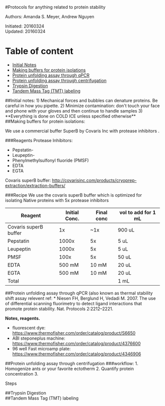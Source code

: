 #Protocols for anything related to protein stability     


Authors: Amanda S. Meyer, Andrew Nguyen     

Initiated: 20160324      
Updated: 20160324
 

# Table of content
- [Initial Notes](#id-section1)
- [Making buffers for protein isolations](#id-section2)
- [Protein unfolding assay through qPCR](#id-section3)
- [Protein unfolding assay through centrifugation](#id-section4)
- [Trypsin Digestion](#id-section5)
- [Tandem Mass Tag (TMT) labeling](#id-section6)

<div id='id-section1'/>
##Initial notes:    
1) Mechanical forces and bubbles can denature proteins. Be careful in how you pipette.     
2) Minimize contamination: don't touch your face and phone with your gloves and then continue to handle samples   
3) **Everything is done on COLD ICE unless specified otherwise**

<div id='id-section2'/>
##Making buffers for protein isolations: 

We use a commercial buffer SuperB by Covaris Inc with protease inhibitors . 

###Reagents
Protease Inhibitors:   
* Pepstatin-    
* Leupeptin-    
* Phenylmethylsulfonyl fluoride (PMSF)     
* EDTA
* EGTA

Covaris superB buffer: http://covarisinc.com/products/cryoprep-extraction/extraction-buffers/     


###Recipe
We use the covaris superB buffer which is optimized for isolating Native proteins with 5x protease inhibitors    


|Reagent| Initial Conc.| Final conc| vol to add for 1 mL |
|---|---|---|---|
|Covaris superB buffer|1x | ~1x| 900 uL|
|Pepstatin|1000x|5x|5 uL|
|Leupeptin|1000x|5x|5 uL |
|PMSF|100x| 5x| 50 uL||
|EDTA|500 mM|10 mM|20 uL|
|EGTA|500 mM|10 mM|20 uL|
Total|||1 mL|

<div id='id-section3'/>
##Protein unfolding assay through qPCR (also known as thermal stability shift assay
relevent ref:
 * Niesen FH, Berglund H, Vedadi M. 2007. The use of differential scanning fluorimetry to detect ligand interactions that promote protein stability. Nat. Protocols 2:2212–2221.

**Notes, reagents.**     
 * fluorescent dye: https://www.thermofisher.com/order/catalog/product/S6650
 * ABI steponeplus machine: https://www.thermofisher.com/order/catalog/product/4376600      
 * 96 well Fast microamp plate: https://www.thermofisher.com/order/catalog/product/4346906      


<div id='id-section4'/>
##Protein unfolding assay through centrifugation       
###workflow:    
1. Homogenize ants or your favorite ectotherm     
2. Quantify protein concentration
3. 


Steps

<div id='id-section5'/>
##Trypsin Digestion


<div id='id-section6'/>
##Tandem Mass Tag (TMT) labeling
